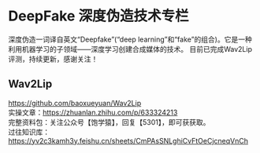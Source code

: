 # DeepFake 深度伪造技术专栏
深度伪造一词译自英文“Deepfake”(“deep learning”和“fake”的组合)。它是一种利用机器学习的子领域——深度学习创建合成媒体的技术。
目前已完成Wav2Lip评测，持续更新，感谢关注！

## Wav2Lip
https://github.com/baoxueyuan/Wav2Lip<br>
实操文章：https://zhuanlan.zhihu.com/p/633324213<br>
完整资料包：关注公众号【饱学猿】，回复【5301】，即可获获取。<br>
过往知识库：https://yv2c3kamh3y.feishu.cn/sheets/CmPAsSNLghiCvFtOeCjcneqVnCh<br>

